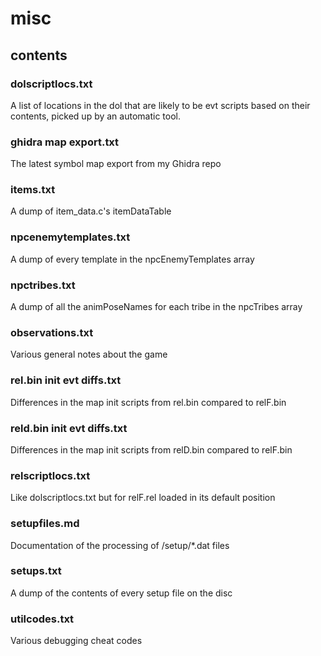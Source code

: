 # misc

## contents

### dolscriptlocs.txt
A list of locations in the dol that are likely to be evt scripts based on their contents, picked up by an automatic tool.

### ghidra map export.txt
The latest symbol map export from my Ghidra repo

### items.txt
A dump of item_data.c's itemDataTable

### npcenemytemplates.txt
A dump of every template in the npcEnemyTemplates array

### npctribes.txt
A dump of all the animPoseNames for each tribe in the npcTribes array

### observations.txt
Various general notes about the game

### rel.bin init evt diffs.txt
Differences in the map init scripts from rel.bin compared to relF.bin

### reld.bin init evt diffs.txt
Differences in the map init scripts from relD.bin compared to relF.bin

### relscriptlocs.txt
Like dolscriptlocs.txt but for relF.rel loaded in its default position

### setupfiles.md
Documentation of the processing of /setup/*.dat files

### setups.txt
A dump of the contents of every setup file on the disc

### utilcodes.txt
Various debugging cheat codes
